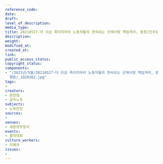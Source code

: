 ```yaml
---
reference_code: 
date: 
draft: 
level_of_description: 
media_type: 
title: 20210527-더 이상 죽이지마라 노동자들의 연속되는 산재사망 책임져라, 동청(민주당) 항의규탄 및 대책촉구 전국동시다발 행동
description: 
weight: 
modified_at: 
created_at: 
link: 
public_access_status: 
copyright_status: 
components:
- "/2021년/5월/20210527-더 이상 죽이지마라 노동자들의 연속되는 산재사망 책임져라, 동청(민주당) 항의규탄 및 대책촉구 전국동시다발
  행동/_1D20362.jpg"
tags:
- 
creators:
- 총연맹
- 금속노조
subjects:
- 노동안전
sources:
- 
venues:
- 세종정부청사
events:
- 결의대회
culture_workers:
- 이혜규
issues:
- 
---
```

